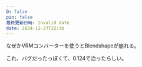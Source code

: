 ```yaml
---
Q: false
pin: false
最終更新日時: Invalid date
date: 2024-12-27T22:36
---
```

  

なぜかVRMコンバーターを使うとBlendshapeが崩れる。

これ、バグだったっぽくて、0.124で治ったらしい。